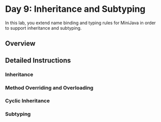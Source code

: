 # Day 9: Inheritance and Subtyping

In this lab, you extend name binding and typing rules for MiniJava in order to support inheritance and subtyping.

## Overview


## Detailed Instructions

### Inheritance

### Method Overriding and Overloading

### Cyclic Inheritance

### Subtyping

